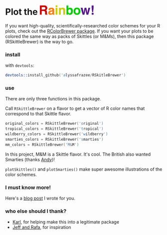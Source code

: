 Plot the ![Rainbow!](rainbow.png)
=================

If you want high-quality, scientifically-researched color schemes for your R plots, check out the [RColorBrewer package](https://cran.r-project.org/package=RColorBrewer). If you want your plots to be colored the same way as packs of Skittles (or M&Ms), then this package (RSkittleBrewer) is the way to go.

### install
with `devtools`:

```S
devtools::install_github('alyssafrazee/RSkitleBrewer')
```

### use
There are only three functions in this package. 

Call `RSkittleBrewer` on a flavor to get a vector of R color names that correspond to that Skittle flavor. 

```S
original_colors = RSkittleBrewer('original')
tropical_colors = RSkittleBrewer('tropical')
wildberry_colors = RSkittleBrewer('wildberry')
smarties_colors = RSkittleBrewer('smarties')
mm_colors = RSkittleBrewer('M&M')
```
In this project, M&M is a Skittle flavor. It's cool. The British also wanted Smarties (thanks [Andy](https://github.com/AndySouth))!

`plotSkittles()` and `plotSmarties()` make super awesome illustrations of the color schemes. 

### I must know more!
Here's a [blog post](http://alyssafrazee.com/RSkittleBrewer.html) I wrote for you. 

### who else should I thank?  
* [Karl](https://github.com/kbroman), for helping make this into a legitimate package
* [Jeff and Rafa](http://simplystatistics.org/), for inspiration
